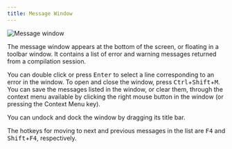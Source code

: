```yaml
---
title: Message Window
---
```


![Message window](/cdn/deploy/img/developer/100/ui/frmMessages.cf604504166eb7147d118b03cb32b576.png)

The message window appears at the bottom of the screen, or floating in a toolbar window. It contains a list of error and warning messages returned from a compilation session.

You can double click or press <kbd>Enter</kbd> to select a
line corresponding to an error in the window. To open and close the
window, press <kbd>Ctrl</kbd>+<kbd>Shift</kbd>+<kbd>M</kbd>.
You can save the messages listed in the window, or clear them, through
the context menu available by clicking the right mouse button in the
window (or pressing the Context Menu key).

You can undock and dock the window by dragging its title bar.

The hotkeys for moving to next and previous messages in the list are <kbd>F4</kbd> and <kbd>Shift</kbd>+<kbd>F4</kbd>, respectively.